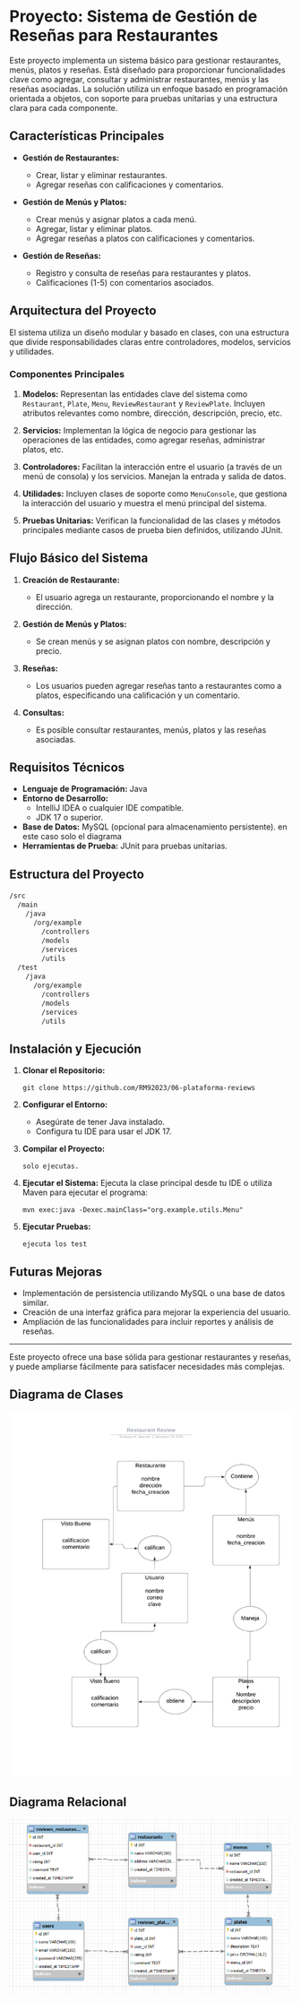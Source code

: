 # Proyecto: Sistema de Gestión de Reseñas para Restaurantes

Este proyecto implementa un sistema básico para gestionar restaurantes, menús, platos y reseñas. Está diseñado para proporcionar funcionalidades clave como agregar, consultar y administrar restaurantes, menús y las reseñas asociadas. La solución utiliza un enfoque basado en programación orientada a objetos, con soporte para pruebas unitarias y una estructura clara para cada componente.

## Características Principales

- **Gestión de Restaurantes:**
  - Crear, listar y eliminar restaurantes.
  - Agregar reseñas con calificaciones y comentarios.

- **Gestión de Menús y Platos:**
  - Crear menús y asignar platos a cada menú.
  - Agregar, listar y eliminar platos.
  - Agregar reseñas a platos con calificaciones y comentarios.

- **Gestión de Reseñas:**
  - Registro y consulta de reseñas para restaurantes y platos.
  - Calificaciones (1-5) con comentarios asociados.

## Arquitectura del Proyecto

El sistema utiliza un diseño modular y basado en clases, con una estructura que divide responsabilidades claras entre controladores, modelos, servicios y utilidades.

### Componentes Principales

1. **Modelos:**
   Representan las entidades clave del sistema como `Restaurant`, `Plate`, `Menu`, `ReviewRestaurant` y `ReviewPlate`. Incluyen atributos relevantes como nombre, dirección, descripción, precio, etc.

2. **Servicios:**
   Implementan la lógica de negocio para gestionar las operaciones de las entidades, como agregar reseñas, administrar platos, etc.

3. **Controladores:**
   Facilitan la interacción entre el usuario (a través de un menú de consola) y los servicios. Manejan la entrada y salida de datos.

4. **Utilidades:**
   Incluyen clases de soporte como `MenuConsole`, que gestiona la interacción del usuario y muestra el menú principal del sistema.

5. **Pruebas Unitarias:**
   Verifican la funcionalidad de las clases y métodos principales mediante casos de prueba bien definidos, utilizando JUnit.

## Flujo Básico del Sistema

1. **Creación de Restaurante:**
   - El usuario agrega un restaurante, proporcionando el nombre y la dirección.

2. **Gestión de Menús y Platos:**
   - Se crean menús y se asignan platos con nombre, descripción y precio.

3. **Reseñas:**
   - Los usuarios pueden agregar reseñas tanto a restaurantes como a platos, especificando una calificación y un comentario.

4. **Consultas:**
   - Es posible consultar restaurantes, menús, platos y las reseñas asociadas.

## Requisitos Técnicos

- **Lenguaje de Programación:** Java
- **Entorno de Desarrollo:**
  - IntelliJ IDEA o cualquier IDE compatible.
  - JDK 17 o superior.
- **Base de Datos:** MySQL (opcional para almacenamiento persistente). en este caso solo el diagrama
- **Herramientas de Prueba:** JUnit para pruebas unitarias.

## Estructura del Proyecto

```
/src
  /main
    /java
      /org/example
        /controllers
        /models
        /services
        /utils
  /test
    /java
      /org/example
        /controllers
        /models
        /services
        /utils
```

## Instalación y Ejecución

1. **Clonar el Repositorio:**
   ```
   git clone https://github.com/RM92023/06-plataforma-reviews
   ```

2. **Configurar el Entorno:**
   - Asegúrate de tener Java instalado.
   - Configura tu IDE para usar el JDK 17.

3. **Compilar el Proyecto:**
   ```
   solo ejecutas.
   ```

4. **Ejecutar el Sistema:**
   Ejecuta la clase principal desde tu IDE o utiliza Maven para ejecutar el programa:
   ```
   mvn exec:java -Dexec.mainClass="org.example.utils.Menu"
   ```

5. **Ejecutar Pruebas:**
   ```
   ejecuta los test
   ```

## Futuras Mejoras

- Implementación de persistencia utilizando MySQL o una base de datos similar.
- Creación de una interfaz gráfica para mejorar la experiencia del usuario.
- Ampliación de las funcionalidades para incluir reportes y análisis de reseñas.

---

Este proyecto ofrece una base sólida para gestionar restaurantes y reseñas, y puede ampliarse fácilmente para satisfacer necesidades más complejas.


## Diagrama de Clases
![alt text](<Restaurant Review.png>)

## Diagrama Relacional
![alt text](<Captura de pantalla 2024-12-29 215546.png>)